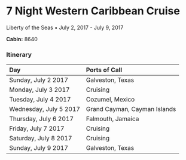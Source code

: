 # 7 Night Western Caribbean Cruise

Liberty of the Seas • July 2, 2017 - July 9, 2017

**Cabin:** 8640

### Itinerary

| Day                    | Ports of Call                |
| :--------------------- | :--------------------------- |
| Sunday, July 2 2017    | Galveston, Texas             |
| Monday, July 3 2017    | Cruising                     |
| Tuesday, July 4 2017   | Cozumel, Mexico              |
| Wednesday, July 5 2017 | Grand Cayman, Cayman Islands |
| Thursday, July 6 2017  | Falmouth, Jamaica            |
| Friday, July 7 2017    | Cruising                     |
| Saturday, July 8 2017  | Cruising                     | 
| Sunday, July 9 2017    | Galveston, Texas             |
